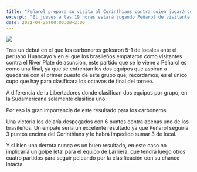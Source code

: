 ```yaml
---
title: "Peñarol prepara su visita al Corinthians contra quien jugará como una final"
excerpt: "El jueves a las 19 horas estará jugando Peñarol de visitante ante Corinthians el partido correspondiente a la 2ª fecha de la fase de grupos de la Copa Sudamericana."
date: 2021-04-26T00:00:00+2:00
---
```



<img src="https://www.republica.com.uy/wp-content/uploads/2021/04/Penarol1.jpg">


Tras un debut en el que los carboneros golearon 5-1 de locales ante el peruano Huancayo y en el que los brasileños empataron como visitantes contra el River Plate de asunción, este partido que se le viene a Peñarol es como una final, ya que se enfrentan los dos equipos que aspiran a quedarse con el primer puesto de este grupo que, recordamos, es el único cupo que hay para clasificara los octavos de final del torneo.


A diferencia de la Libertadores donde clasifican dos equipos por grupo, en la Sudamericana solamente clasifica uno.


Por eso la gran importancia de este resultado para los carboneros.


Una victoria los dejaría despegados con 6 puntos contra apenas uno de los brasileños. Un empate sería un excelente resultado ya que Peñarol seguiría 3 puntos encima del Corinthians y le habrá impedido sumar 3 de local.


Y si bien una derrota nunca es un buen resultado, en este caso no implicaría un golpe letal para el equipo de Larriera, que tendrá luego otros cuatro partidos para seguir peleando por la clasificación con su chance intacta.



